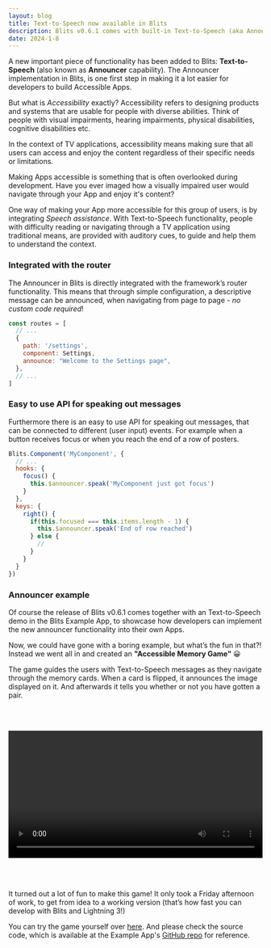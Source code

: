 ```yaml
---
layout: blog
title: Text-to-Speech now available in Blits
description: Blits v0.6.1 comes with built-in Text-to-Speech (aka Announcer) capabilities to make your Apps more accessible
date: 2024-1-8
---
```


A new important piece of functionality has been added to Blits: **Text-to-Speech** (also known as **Announcer** capability).
The Announcer implementation in Blits, is one first step in making it a lot easier for developers to build Accessible Apps.

But what is _Accessibility_ exactly? Accessibility refers to designing products and systems that are usable for people with diverse abilities. Think of people with visual impairments, hearing impairments, physical disabilities, cognitive disabilities etc.

In the context of TV applications, accessibility means making sure that all users can access and enjoy the content regardless of their specific needs or limitations.

Making Apps accessible is something that is often overlooked during development. Have you ever imaged how a visually impaired user would navigate through your App and enjoy it's content?

One way of making your App more accessible for this group of users, is by integrating _Speech assistance_. With Text-to-Speech functionality, people with difficulty reading or navigating through a TV application using traditional means, are provided with auditory cues, to guide and help them to understand the context.

### Integrated with the router

The Announcer in Blits is directly integrated with the framework’s router functionality. This means that through simple configuration, a descriptive message can be announced, when navigating from page to page - _no custom code required_! 

```js
const routes = [
  // ...
  {
    path: '/settings',
    component: Settings,
    announce: "Welcome to the Settings page",
  },
  // ...
]

```

### Easy to use API for speaking out messages

Furthermore there is an easy to use API for speaking out messages, that can be connected to different (user input) events. For example when a button receives focus or when you reach the end of a row of posters.

```js
Blits.Component('MyComponent', {
  // ...
  hooks: {
    focus() {
      this.$announcer.speak('MyComponent just got focus')
    }
  },
  keys: {
    right() {
      if(this.focused === this.items.length - 1) {
        this.$announcer.speak('End of row reached')
      } else {
        //
      }
    }
  }
})

```

### Announcer example

Of course the release of Blits v0.6.1 comes together with an Text-to-Speech demo in the Blits Example App, to showcase how developers can implement the new announcer functionality into their own Apps.

Now, we could have gone with a boring example, but what’s the fun in that?! Instead we went all in and created an **"Accessible Memory Game"** 😀

The game guides the users with Text-to-Speech messages as they navigate through the memory cards. When a card is flipped, it announces the image displayed on it. And afterwards it tells you whether or not you have gotten a pair. 


<video width="100%" style="margin: 48px 0px" controls>
  <source src="/assets/blogs/accessible-memory-game.mp4" type="video/mp4">
</video>


It turned out a lot of fun to make this game! It only took a Friday afternoon of work, to get from idea to a working version (that’s how fast you can develop with Blits and Lightning 3!)

You can try the game yourself over [here](https://blits-demo.lightningjs.io/). And please check the source code, which is available at the Example App's [GitHub repo](https://github.com/lightning-js/blits-example-app) for reference.


